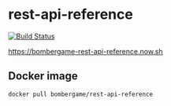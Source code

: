 # rest-api-reference

[![Build Status](https://travis-ci.com/bombergame/rest-api-reference.svg?branch=master)](https://travis-ci.com/bombergame/rest-api-reference)

https://bombergame-rest-api-reference.now.sh

## Docker image

```
docker pull bombergame/rest-api-reference
```
